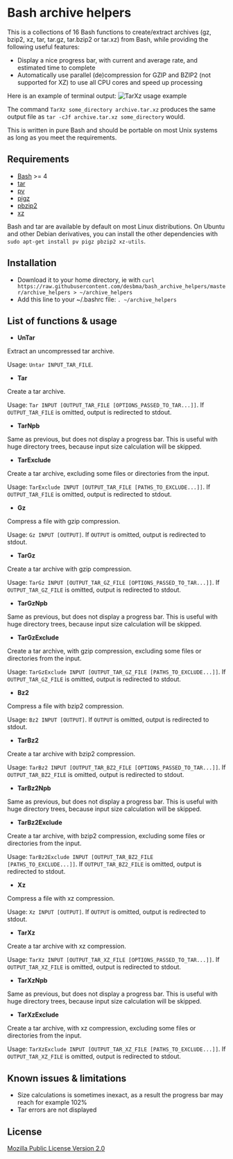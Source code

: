 Bash archive helpers
====================

This is a collections of 16 Bash functions to create/extract archives (gz, bzip2, xz, tar, tar.gz, tar.bzip2 or tar.xz) from Bash, while providing the following useful features:
* Display a nice progress bar, with current and average rate, and estimated time to complete
* Automatically use parallel (de)compression for GZIP and BZIP2 (not supported for XZ) to use all CPU cores and speed up processing

Here is an example of terminal output:
![TarXz usage example](https://i.imgur.com/hrapRr3.png)

The command `TarXz some_directory archive.tar.xz` produces the same output file as `tar -cJf archive.tar.xz some_directory` would.

This is written in pure Bash and should be portable on most Unix systems as long as you meet the requirements.


## Requirements

* [Bash](https://www.gnu.org/software/bash/) >= 4
* [tar](https://www.gnu.org/software/tar/)
* [pv](http://www.ivarch.com/programs/pv.shtml)
* [pigz](http://zlib.net/pigz/)
* [pbzip2](http://compression.ca/pbzip2/)
* [xz](http://tukaani.org/xz/)

Bash and tar are available by default on most Linux distributions.
On Ubuntu and other Debian derivatives, you can install the other dependencies with `sudo apt-get install pv pigz pbzip2 xz-utils`.


## Installation

* Download it to your home directory, ie with `curl https://raw.githubusercontent.com/desbma/bash_archive_helpers/master/archive_helpers > ~/archive_helpers`
* Add this line to your ~/.bashrc file: `. ~/archive_helpers`


## List of functions & usage

* **UnTar**

Extract an uncompressed tar archive.

Usage: `Untar INPUT_TAR_FILE`.

* **Tar**

Create a tar archive.

Usage: `Tar INPUT [OUTPUT_TAR_FILE [OPTIONS_PASSED_TO_TAR...]]`.
If `OUTPUT_TAR_FILE` is omitted, output is redirected to stdout.

* **TarNpb**

Same as previous, but does not display a progress bar.
This is useful with huge directory trees, because input size calculation will be skipped.

* **TarExclude**

Create a tar archive, excluding some files or directories from the input.

Usage: `TarExclude INPUT [OUTPUT_TAR_FILE [PATHS_TO_EXCLUDE...]]`.
If `OUTPUT_TAR_FILE` is omitted, output is redirected to stdout.

* **Gz**

Compress a file with gzip compression.

Usage: `Gz INPUT [OUTPUT]`.
If `OUTPUT` is omitted, output is redirected to stdout.

* **TarGz**

Create a tar archive with gzip compression.

Usage: `TarGz INPUT [OUTPUT_TAR_GZ_FILE [OPTIONS_PASSED_TO_TAR...]]`.
If `OUTPUT_TAR_GZ_FILE` is omitted, output is redirected to stdout.

* **TarGzNpb**

Same as previous, but does not display a progress bar.
This is useful with huge directory trees, because input size calculation will be skipped.

* **TarGzExclude**

Create a tar archive, with gzip compression, excluding some files or directories from the input.

Usage: `TarGzExclude INPUT [OUTPUT_TAR_GZ_FILE [PATHS_TO_EXCLUDE...]]`.
If `OUTPUT_TAR_GZ_FILE` is omitted, output is redirected to stdout.

* **Bz2**

Compress a file with bzip2 compression.

Usage: `Bz2 INPUT [OUTPUT]`.
If `OUTPUT` is omitted, output is redirected to stdout.

* **TarBz2**

Create a tar archive with bzip2 compression.

Usage: `TarBz2 INPUT [OUTPUT_TAR_BZ2_FILE [OPTIONS_PASSED_TO_TAR...]]`.
If `OUTPUT_TAR_BZ2_FILE` is omitted, output is redirected to stdout.

* **TarBz2Npb**

Same as previous, but does not display a progress bar.
This is useful with huge directory trees, because input size calculation will be skipped.

* **TarBz2Exclude**

Create a tar archive, with bzip2 compression, excluding some files or directories from the input.

Usage: `TarBz2Exclude INPUT [OUTPUT_TAR_BZ2_FILE [PATHS_TO_EXCLUDE...]]`.
If `OUTPUT_TAR_BZ2_FILE` is omitted, output is redirected to stdout.

* **Xz**

Compress a file with xz compression.

Usage: `Xz INPUT [OUTPUT]`.
If `OUTPUT` is omitted, output is redirected to stdout.

* **TarXz**

Create a tar archive with xz compression.

Usage: `TarXz INPUT [OUTPUT_TAR_XZ_FILE [OPTIONS_PASSED_TO_TAR...]]`.
If `OUTPUT_TAR_XZ_FILE` is omitted, output is redirected to stdout.

* **TarXzNpb**

Same as previous, but does not display a progress bar.
This is useful with huge directory trees, because input size calculation will be skipped.

* **TarXzExclude**

Create a tar archive, with xz compression, excluding some files or directories from the input.

Usage: `TarXzExclude INPUT [OUTPUT_TAR_XZ_FILE [PATHS_TO_EXCLUDE...]]`.
If `OUTPUT_TAR_XZ_FILE` is omitted, output is redirected to stdout.


## Known issues & limitations

* Size calculations is sometimes inexact, as a result the progress bar may reach for example 102%
* Tar errors are not displayed


## License

[Mozilla Public License Version 2.0](https://www.mozilla.org/MPL/2.0/)
